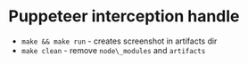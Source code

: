 # Puppeteer interception handle

 * `make && make run` - creates screenshot in artifacts dir
 * `make clean` - remove `node\_modules` and `artifacts`
